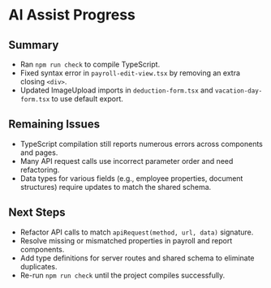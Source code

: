 # AI Assist Progress

## Summary
- Ran `npm run check` to compile TypeScript.
- Fixed syntax error in `payroll-edit-view.tsx` by removing an extra closing `<div>`.
- Updated ImageUpload imports in `deduction-form.tsx` and `vacation-day-form.tsx` to use default export.

## Remaining Issues
- TypeScript compilation still reports numerous errors across components and pages.
- Many API request calls use incorrect parameter order and need refactoring.
- Data types for various fields (e.g., employee properties, document structures) require updates to match the shared schema.

## Next Steps
- Refactor API calls to match `apiRequest(method, url, data)` signature.
- Resolve missing or mismatched properties in payroll and report components.
- Add type definitions for server routes and shared schema to eliminate duplicates.
- Re-run `npm run check` until the project compiles successfully.
